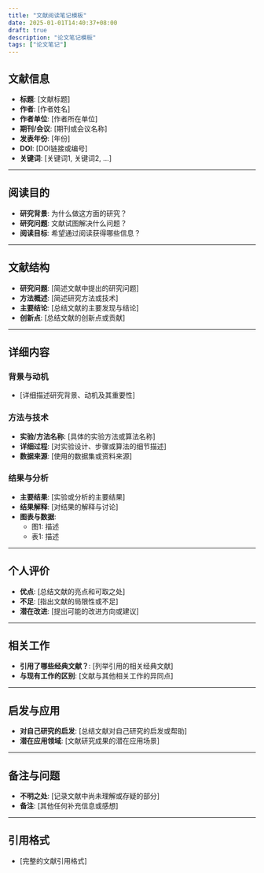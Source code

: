 ```yaml
---
title: "文献阅读笔记模板"
date: 2025-01-01T14:40:37+08:00
draft: true
description: "论文笔记模板"
tags: ["论文笔记"]
---
```


## 文献信息

- **标题**: [文献标题]
- **作者**: [作者姓名]
- **作者单位**: [作者所在单位]
- **期刊/会议**: [期刊或会议名称]
- **发表年份**: [年份]
- **DOI**: [DOI链接或编号]
- **关键词**: [关键词1, 关键词2, ...]

---

## 阅读目的

- **研究背景**: 为什么做这方面的研究？
- **研究问题**: 文献试图解决什么问题？
- **阅读目标**: 希望通过阅读获得哪些信息？

---

## 文献结构

- **研究问题**: [简述文献中提出的研究问题]
- **方法概述**: [简述研究方法或技术]
- **主要结论**: [总结文献的主要发现与结论]
- **创新点**: [总结文献的创新点或贡献]

---

## 详细内容

### 背景与动机

- [详细描述研究背景、动机及其重要性]

### 方法与技术

- **实验/方法名称**: [具体的实验方法或算法名称]
- **详细过程**: [对实验设计、步骤或算法的细节描述]
- **数据来源**: [使用的数据集或资料来源]

### 结果与分析

- **主要结果**: [实验或分析的主要结果]
- **结果解释**: [对结果的解释与讨论]
- **图表与数据**:
  - 图1: 描述
  - 表1: 描述

---

## 个人评价

- **优点**: [总结文献的亮点和可取之处]
- **不足**: [指出文献的局限性或不足]
- **潜在改进**: [提出可能的改进方向或建议]

---

## 相关工作

- **引用了哪些经典文献？**: [列举引用的相关经典文献]
- **与现有工作的区别**: [文献与其他相关工作的异同点]

---

## 启发与应用

- **对自己研究的启发**: [总结文献对自己研究的启发或帮助]
- **潜在应用领域**: [文献研究成果的潜在应用场景]

---

## 备注与问题

- **不明之处**: [记录文献中尚未理解或存疑的部分]
- **备注**: [其他任何补充信息或感想]

---

## 引用格式

- [完整的文献引用格式]
